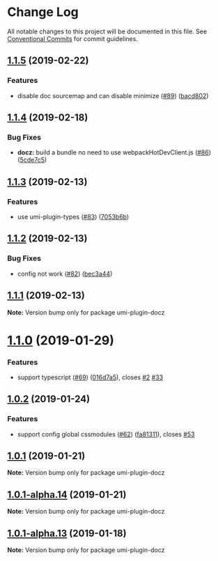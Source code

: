 # Change Log

All notable changes to this project will be documented in this file.
See [Conventional Commits](https://conventionalcommits.org) for commit guidelines.

## [1.1.5](https://github.com/umijs/umi-plugin-library/compare/umi-plugin-docz@1.1.4...umi-plugin-docz@1.1.5) (2019-02-22)


### Features

* disable doc sourcemap and can disable minimize ([#89](https://github.com/umijs/umi-plugin-library/issues/89)) ([bacd802](https://github.com/umijs/umi-plugin-library/commit/bacd802))





## [1.1.4](https://github.com/umijs/umi-plugin-library/compare/umi-plugin-docz@1.1.3...umi-plugin-docz@1.1.4) (2019-02-18)


### Bug Fixes

* **docz:** build a bundle no need to use webpackHotDevClient.js ([#86](https://github.com/umijs/umi-plugin-library/issues/86)) ([5cde7c5](https://github.com/umijs/umi-plugin-library/commit/5cde7c5))





## [1.1.3](https://github.com/umijs/umi-plugin-library/compare/umi-plugin-docz@1.1.2...umi-plugin-docz@1.1.3) (2019-02-13)


### Features

* use umi-plugin-types ([#83](https://github.com/umijs/umi-plugin-library/issues/83)) ([7053b6b](https://github.com/umijs/umi-plugin-library/commit/7053b6b))





## [1.1.2](https://github.com/umijs/umi-plugin-library/compare/umi-plugin-docz@1.1.1...umi-plugin-docz@1.1.2) (2019-02-13)


### Bug Fixes

* config not work ([#82](https://github.com/umijs/umi-plugin-library/issues/82)) ([bec3a44](https://github.com/umijs/umi-plugin-library/commit/bec3a44))





## [1.1.1](https://github.com/umijs/umi-plugin-library/compare/umi-plugin-docz@1.1.0...umi-plugin-docz@1.1.1) (2019-02-13)

**Note:** Version bump only for package umi-plugin-docz





# [1.1.0](https://github.com/umijs/umi-plugin-library/compare/umi-plugin-docz@1.0.2...umi-plugin-docz@1.1.0) (2019-01-29)


### Features

* support typescript ([#69](https://github.com/umijs/umi-plugin-library/issues/69)) ([016d7a5](https://github.com/umijs/umi-plugin-library/commit/016d7a5)), closes [#2](https://github.com/umijs/umi-plugin-library/issues/2) [#33](https://github.com/umijs/umi-plugin-library/issues/33)





## [1.0.2](https://github.com/umijs/umi-plugin-library/compare/umi-plugin-docz@1.0.1...umi-plugin-docz@1.0.2) (2019-01-24)


### Features

* support config global cssmodules ([#62](https://github.com/umijs/umi-plugin-library/issues/62)) ([fa81311](https://github.com/umijs/umi-plugin-library/commit/fa81311)), closes [#53](https://github.com/umijs/umi-plugin-library/issues/53)





## [1.0.1](https://github.com/umijs/umi-plugin-library/compare/umi-plugin-docz@1.0.1-alpha.14...umi-plugin-docz@1.0.1) (2019-01-21)

**Note:** Version bump only for package umi-plugin-docz





## [1.0.1-alpha.14](https://github.com/umijs/umi-plugin-library/compare/umi-plugin-docz@1.0.1-alpha.13...umi-plugin-docz@1.0.1-alpha.14) (2019-01-21)

**Note:** Version bump only for package umi-plugin-docz





## [1.0.1-alpha.13](https://github.com/umijs/umi-plugin-library/compare/umi-plugin-docz@1.0.1-alpha.12...umi-plugin-docz@1.0.1-alpha.13) (2019-01-18)

**Note:** Version bump only for package umi-plugin-docz
